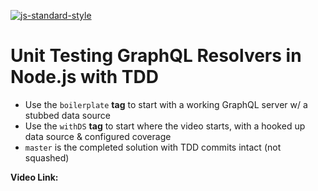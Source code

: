 [![js-standard-style](https://img.shields.io/badge/code%20style-standard-brightgreen.svg)](http://standardjs.com)
# Unit Testing GraphQL Resolvers in Node.js with TDD

- Use the `boilerplate` **tag** to start with a working GraphQL server w/ a stubbed data source
- Use the `withDS` **tag** to start where the video starts, with a hooked up data source & configured coverage
- `master` is the completed solution with TDD commits intact (not squashed)

**Video Link:**
